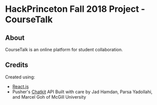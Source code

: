 # HackPrinceton Fall 2018 Project - CourseTalk

## About
CourseTalk is an online platform for student collaboration.

## Credits
Created using:
+ [React.js](https://reactjs.org)
+ Pusher's [Chatkit](https://pusher.com/chatkit/) API
Built with care by Jad Hamdan, Parsa Yadollahi, and Marcel Goh of McGill University

